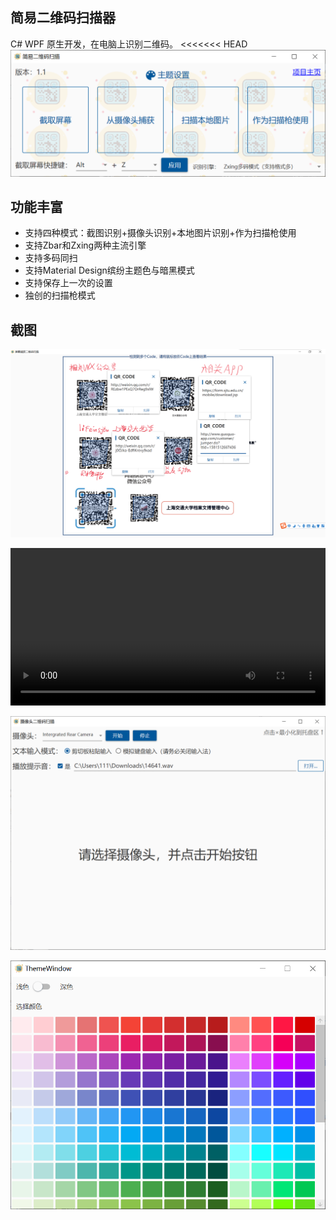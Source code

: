 ## 简易二维码扫描器

C# WPF 原生开发，在电脑上识别二维码。
<<<<<<< HEAD
![](screenshot\QQ截图20210912113002.png)

## 功能丰富
 - 支持四种模式：截图识别+摄像头识别+本地图片识别+作为扫描枪使用
 - 支持Zbar和Zxing两种主流引擎
 - 支持多码同扫
 - 支持Material Design缤纷主题色与暗黑模式
 - 支持保存上一次的设置
 - 独创的扫描枪模式

## 截图

![](screenshot\QQ截图20210912113442.png)

<video src="screenshot\2021-09-12_11-36-03.mp4" controls="controls"  style="width:100%">
您的浏览器不支持 video 标签。
</video>

![](screenshot\QQ截图20210912113011.png)

![](screenshot\QQ截图20210912113859.png)
